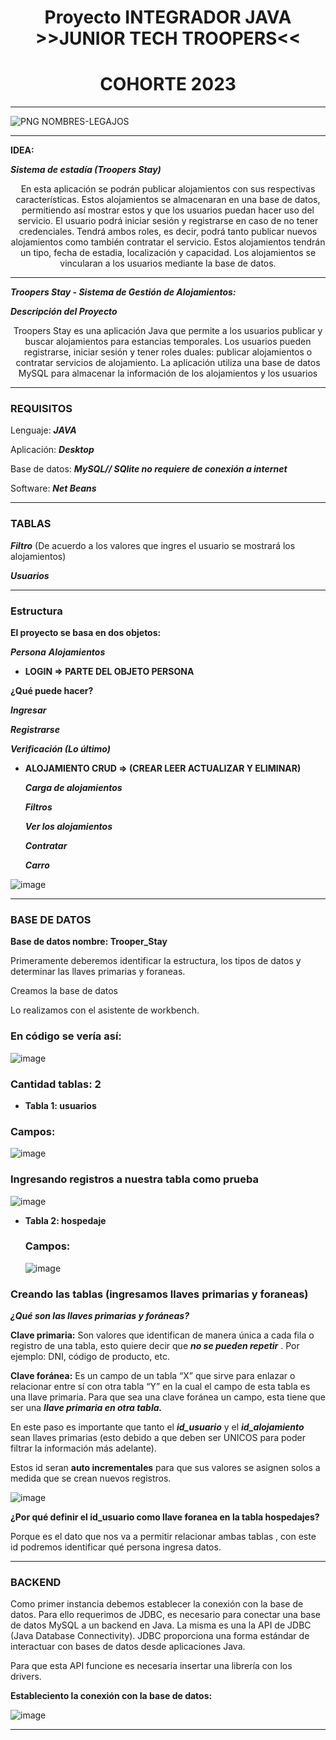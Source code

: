 ### 
# <div align="center">Proyecto INTEGRADOR JAVA **>>JUNIOR TECH TROOPERS<<**</div>

# <div align="center">COHORTE 2023</div>

---
![PNG NOMBRES-LEGAJOS](https://github.com/CodeStrong2023/ProyectoJuniorTechTroopers/assets/135768183/22755ee9-17a4-474e-9137-907880db77c8)


---

 **IDEA:**

 ***Sistema de estadía (Troopers Stay)***

  <div align="center">En esta aplicación se podrán publicar alojamientos con sus respectivas características. Estos alojamientos se almacenaran en una base de datos, 
permitiendo así mostrar estos y que los usuarios puedan hacer uso del servicio.
El usuario podrá iniciar sesión y registrarse en caso de no tener credenciales. Tendrá ambos roles, es decir, podrá tanto publicar nuevos alojamientos como también contratar el servicio. 
Estos alojamientos tendrán un tipo, fecha de estadia, localización y capacidad. Los alojamientos se vincularan a los usuarios mediante la base de datos.

</div>


---

***Troopers Stay - Sistema de Gestión de Alojamientos:***

***Descripción del Proyecto***



 <div align="center">Troopers Stay es una aplicación Java que permite a los usuarios publicar y buscar alojamientos para estancias temporales. Los usuarios pueden registrarse, iniciar sesión y tener roles duales: publicar alojamientos o contratar servicios de alojamiento. 
La aplicación utiliza una base de datos MySQL para almacenar la información de los alojamientos y los usuarios
   
</div>


---

### REQUISITOS

Lenguaje: ***JAVA***

Aplicación: ***Desktop***

Base de datos: ***MySQL// SQlite no requiere de conexión a internet***

Software: ***Net Beans***

---

### TABLAS

  ***Filtro*** (De acuerdo a los valores que ingres el usuario se mostrará los alojamientos)

   ***Usuarios***

---

### Estructura

**El proyecto se basa en dos objetos:**

  ***Persona***
 ***Alojamientos***

 -    **LOGIN ⇒ PARTE DEL OBJETO PERSONA**

 **¿Qué puede hacer?**
    
  ***Ingresar***
    
***Registrarse***
    
  ***Verificación (Lo último)***

 - **ALOJAMIENTO CRUD => (CREAR LEER ACTUALIZAR Y ELIMINAR)**
  
   ***Carga de alojamientos***
  
   ***Filtros***
  
   ***Ver los alojamientos***
  
   ***Contratar***
  
   ***Carro***

  ![image](https://github.com/CodeStrong2023/ProyectoJuniorTechTroopers/assets/135768183/7b1ce4ca-20b3-430e-91c7-ceb4e57d1ea7)

  ---

 ### BASE DE DATOS
 
**Base de datos nombre: Trooper_Stay**

Primeramente deberemos identificar la estructura, los tipos de datos y determinar las llaves primarias y foraneas.

Creamos la base de datos

Lo realizamos con el asistente de workbench.

### En código se vería así: 

![image](https://github.com/CodeStrong2023/ProyectoJuniorTechTroopers/assets/135768183/30c512ef-fcae-4b39-b3ec-2d89f9c0df2a)

### Cantidad tablas: 2

- **Tabla 1: usuarios**

### Campos:

![image](https://github.com/CodeStrong2023/ProyectoJuniorTechTroopers/assets/135768183/5d9a88c0-bd92-4f86-a2e7-420a143f3ec4)

### Ingresando registros a nuestra tabla como prueba

![image](https://github.com/CodeStrong2023/ProyectoJuniorTechTroopers/assets/135768183/8fa1e52e-a2ea-4d5e-8746-099b211552c1)

- **Tabla 2: hospedaje**
    
    ### Campos:

  ![image](https://github.com/CodeStrong2023/ProyectoJuniorTechTroopers/assets/135768183/1c6ac981-2c98-4f37-a9a1-563bdf8ee31d)

### Creando las tablas (ingresamos llaves primarias y foraneas)

***¿Qué son las llaves primarias y foráneas?***

**Clave primaria:** Son valores que identifican de manera única a cada fila o registro de una tabla, esto
quiere decir que ***no se pueden repetir*** . Por ejemplo: DNI, código de producto, etc.

**Clave foránea:** Es un campo de un tabla “X” que sirve para enlazar o relacionar entre sí con otra tabla
“Y” en la cual el campo de esta tabla es una llave primaria. Para que sea una clave foránea un campo,
esta tiene que ser una ***llave primaria en otra tabla.***

En este paso es importante que tanto el ***id_usuario*** y el ***id_alojamiento*** sean llaves primarias (esto debido a
que deben ser UNICOS para poder filtrar la información más adelante).

Estos id seran **auto incrementales** para que sus valores se asignen solos a medida que se crean nuevos
registros.

![image](https://github.com/CodeStrong2023/ProyectoJuniorTechTroopers/assets/135768183/141f9bac-6d86-4a0c-b188-73435ce16d56)

**¿Por qué definir el id_usuario como llave foranea en la tabla hospedajes?**

Porque es el dato que nos va a permitir relacionar ambas tablas , con este id podremos identificar qué
persona ingresa datos.

---

### BACKEND

Como primer instancia debemos establecer la conexión con la base de datos. Para ello requerimos de JDBC, es
necesario para conectar una base de datos MySQL a un backend en Java. La misma es una la API de JDBC
(Java Database Connectivity). JDBC proporciona una forma estándar de interactuar con bases de datos desde
aplicaciones Java. 

Para que esta API funcione es necesaria insertar una librería con los drivers.

**Estableciento la conexión con la base de datos:**

![image](https://github.com/CodeStrong2023/ProyectoJuniorTechTroopers/assets/135768183/73d80441-f441-403f-a1ae-26b7d5773068)

---






